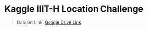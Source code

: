 # Kaggle IIIT-H Location Challenge

> Dataset Link: [Google Drive Link](https://drive.google.com/drive/folders/1FHnGLotDlnz3lnqW2Kn0nfYnaPagKw7j?usp=sharing)